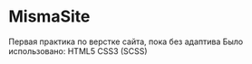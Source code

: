 # MismaSite
Первая практика по верстке сайта, пока без адаптива
Было использовано:
HTML5
CSS3 (SCSS)
